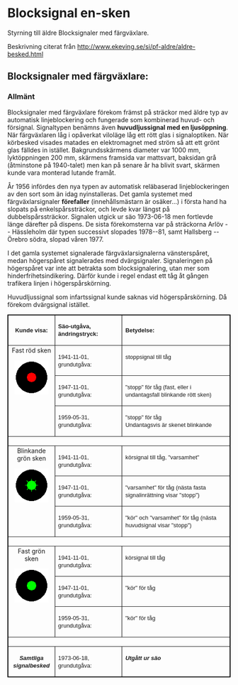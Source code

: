 # Blocksignal en-sken

Styrning till äldre Blocksignaler med färgväxlare.

Beskrivning citerat från http://www.ekeving.se/si/pf-aldre/aldre-besked.html

## Blocksignaler med färgväxlare:

### Allmänt

Blocksignaler med färgväxlare förekom främst på sträckor med äldre typ av automatisk linjeblockering och fungerade som kombinerad huvud- och försignal. Signaltypen benämns även **huvudljussignal med en ljusöppning**. När färgväxlaren låg i opåverkat viloläge låg ett rött glas i signaloptiken. När körbesked visades matades en elektromagnet med ström så att ett grönt glas fälldes in istället. Bakgrundsskärmens diameter var 1000 mm, lyktöppningen 200 mm, skärmens framsida var mattsvart, baksidan grå (åtminstone på 1940-talet) men kan på senare år ha blivit svart, skärmen kunde vara monterad lutande framåt.

År 1956 infördes den nya typen av automatisk reläbaserad linjeblockeringen av den sort som än idag nyinstalleras. Det gamla systemet med färgväxlarsignaler **förefaller** (innehållsmästarn är osäker...) i första hand ha slopats på enkelspårssträckor, och levde kvar längst på dubbelspårssträckor. Signalen utgick ur säo 1973-06-18 men fortlevde länge därefter på dispens. De sista förekomsterna var på sträckorna Arlöv -- Hässleholm där typen successivt slopades 1978--81, samt Hallsberg -- Örebro södra, slopad våren 1977.

I det gamla systemet signalerade färgväxlarsignalerna vänsterspåret, medan högerspåret signalerades med dvärgsignaler. Signaleringen på högerspåret var inte att betrakta som blocksignalering, utan mer som hinderfrihetsindikering. Därför kunde i regel endast ett tåg åt gången trafikera linjen i högerspårskörning.

Huvudljussignal som infartssignal kunde saknas vid högerspårskörning. Då förekom dvärgsignal istället.

<table width="680" cellpadding="4" bordercolor="#000000" border="1">

<tbody>

<tr>

<td align="center" width="100" valign="middle">

<font face="Arial" size="2">**Kunde visa:**</font>

</td>

<td align="left" width="190" valign="middle">

<font face="Arial" size="2">**Säo-utgåva, ändringstryck:**</font>

</td>

<td align="left" width="390" valign="middle">

<font face="Arial" size="2">**Betydelse:**</font>

</td>

</tr>

<tr>

<td rowspan="3" align="center" width="100" valign="top">
Fast röd sken

![](blsi_fvxl_0.gif)</td>

<td align="left" width="190" valign="top">

<font face="Arial" size="2">1941-11-01, grundutgåva:</font>

</td>

<td align="left" width="390" valign="top">

<font face="Arial" size="2">stoppsignal till tåg</font>

</td>

</tr>

<tr>

<td align="left" width="190" valign="top">

<font face="Arial" size="2">1947-11-01, grundutgåva:</font>

</td>

<td align="left" width="390" valign="top">

<font face="Arial" size="2">"stopp" för tåg (fast, eller i undantagsfall blinkande rött sken)</font>

</td>

</tr>

<tr>

<td align="left" width="190" valign="top">

<font face="Arial" size="2">1959-05-31, grundutgåva:</font>

</td>

<td align="left" width="390" valign="top">

<font face="Arial" size="2">"stopp" för tåg  
Undantagsvis är skenet blinkande</font>

</td>

</tr>

<tr>

<td colspan="3" width="680" height="15">  
</td>

</tr>

<tr>

<td rowspan="3" align="center" width="100" valign="top">
Blinkande grön sken

![](blsi_fvxl_v0.gif)</td>

<td align="left" width="190" valign="top">

<font face="Arial" size="2">1941-11-01, grundutgåva:</font>

</td>

<td align="left" width="390" valign="top">

<font face="Arial" size="2">körsignal till tåg, "varsamhet"</font>

</td>

</tr>

<tr>

<td align="left" width="190" valign="top">

<font face="Arial" size="2">1947-11-01, grundutgåva:</font>

</td>

<td align="left" width="390" valign="top">

<font face="Arial" size="2">"varsamhet" för tåg (nästa fasta signalinrättning visar "stopp")</font>

</td>

</tr>

<tr>

<td align="left" width="190" valign="top">

<font face="Arial" size="2">1959-05-31, grundutgåva:</font>

</td>

<td align="left" width="390" valign="top">

<font face="Arial" size="2">"kör" och "varsamhet" för tåg (nästa huvudsignal visar "stopp")</font>

</td>

</tr>

<tr>

<td colspan="3" width="680" height="15">  
</td>

</tr>

<tr>

<td rowspan="3" align="center" width="100" valign="top">
Fast grön sken

![](blsi_fvxl_k.gif)</td>

<td align="left" width="190" valign="top">

<font face="Arial" size="2">1941-11-01, grundutgåva:</font>

</td>

<td align="left" width="390" valign="top">

<font face="Arial" size="2">körsignal till tåg</font>

</td>

</tr>

<tr>

<td align="left" width="190" valign="top">

<font face="Arial" size="2">1947-11-01, grundutgåva:</font>

</td>

<td align="left" width="390" valign="top">

<font face="Arial" size="2">"kör" för tåg</font>

</td>

</tr>

<tr>

<td align="left" width="190" valign="top">

<font face="Arial" size="2">1959-05-31, grundutgåva:</font>

</td>

<td align="left" width="390" valign="top">

<font face="Arial" size="2">"kör" för tåg</font>

</td>

</tr>

<tr>

<td colspan="3" width="680" height="15">  
</td>

</tr>

<tr>

<td align="center" width="100" valign="top">

<font face="Arial" size="2">**_Samtliga signalbesked_**</font>

</td>

<td align="left" width="190" valign="top">

<font face="Arial" size="2">1973-06-18, grundutgåva:</font>

</td>

<td align="left" width="390" valign="top">

<font face="Arial" size="2">**_Utgått ur säo_**</font>

</td>

</tr>

</tbody>

</table>
